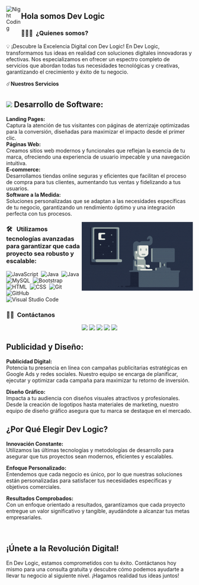 <img alt="Night Coding" src="./assets/Hand%20Wave.gif" width='40' align="left"/><h2>Hola somos Dev Logic</h2>

<!-- ## 👋 &nbsp;Hey there! I'm Aditya -->

### 👨🏻‍💻 &nbsp;¿Quienes somos?

💡 ¡Descubre la Excelencia Digital con Dev Logic!
En Dev Logic, transformamos tus ideas en realidad con soluciones digitales innovadoras y efectivas. Nos especializamos en ofrecer un espectro completo de servicios que abordan todas tus necesidades tecnológicas y creativas, garantizando el crecimiento y éxito de tu negocio.

☄️<b>Nuestros Servicios</b><br>
## <img  src="https://media2.giphy.com/media/QssGEmpkyEOhBCb7e1/giphy.gif?cid=ecf05e47a0n3gi1bfqntqmob8g9aid1oyj2wr3ds3mg700bl&rid=giphy.gif" width ="25"> Desarrollo de Software:<br>
<b>Landing Pages:</b><br>
Captura la atención de tus visitantes con páginas de aterrizaje optimizadas para la conversión, diseñadas para maximizar el impacto desde el primer clic.<br>
<b>Páginas Web:</b><br>
Creamos sitios web modernos y funcionales que reflejan la esencia de tu marca, ofreciendo una experiencia de usuario impecable y una navegación intuitiva.<br>
<b>E-commerce:</b><br>
Desarrollamos tiendas online seguras y eficientes que facilitan el proceso de compra para tus clientes, aumentando tus ventas y fidelizando a tus usuarios.<br>
<b>Software a la Medida:</b><br>
Soluciones personalizadas que se adaptan a las necesidades específicas de tu negocio, garantizando un rendimiento óptimo y una integración perfecta con tus procesos.<br>

<img alt="Night Coding" src="https://raw.githubusercontent.com/AVS1508/AVS1508/master/assets/Night-Coding.gif" align="right"/>

### 🛠 &nbsp; Utilizamos tecnologías avanzadas para garantizar que cada proyecto sea robusto y escalable:

![JavaScript](https://img.shields.io/badge/-JavaScript-05122A?style=flat&logo=javascript)&nbsp;
![Java](https://img.shields.io/badge/-Java-05122A?style=flat&logo=Java&logoColor=FFA518)&nbsp;
![Java](https://img.shields.io/badge/-JavaScript-ffffff?style=flat&logo=php)&nbsp;
![MySQL](https://img.shields.io/badge/-MySQL-ffffff?style=flat&logo=mysql)&nbsp;
![Bootstrap](https://img.shields.io/badge/-Bootstrap-ffffff?style=flat&logo=bootstrap&logoColor=563D7C)\
![HTML](https://img.shields.io/badge/-HTML-05122A?style=flat&logo=HTML5)&nbsp;
![CSS](https://img.shields.io/badge/-CSS-05122A?style=flat&logo=CSS3&logoColor=1572B6)&nbsp;
![Git](https://img.shields.io/badge/-Git-05122A?style=flat&logo=git)&nbsp;
![GitHub](https://img.shields.io/badge/-GitHub-05122A?style=flat&logo=github)&nbsp;
![Visual Studio Code](https://img.shields.io/badge/-Visual%20Studio%20Code-05122A?style=flat&logo=visual-studio-code&logoColor=007ACC)&nbsp;

### 🤝🏻 &nbsp;Contáctanos

<p align="center">
<a href="https://www.adityavsingh.com"><img src="https://img.shields.io/badge/-adityavsingh.com-3423A6?style=flat&logo=Google-Chrome&logoColor=white"/></a>
<a href="https://linkedin.com/in/AVS1508"><img src="https://img.shields.io/badge/-Aditya%20Vikram%20Singh-0077B5?style=flat&logo=Linkedin&logoColor=white"/></a>
<a href="mailto:avsingh@umass.edu"><img src="https://img.shields.io/badge/-avsingh@umass.edu-D14836?style=flat&logo=Gmail&logoColor=white"/></a>
<a href="https://instagram.com/adityavs_"><img src="https://img.shields.io/badge/-@adityavs__-E4405F?style=flat&logo=Instagram&logoColor=white"/></a>
<a href="https://facebook.com/AVS1508"><img src="https://img.shields.io/badge/-@AVS1508-1877F2?style=flat&logo=Facebook&logoColor=white"/></a>
</p>

## Publicidad y Diseño:<br>
<b>Publicidad Digital:</b><br>
Potencia tu presencia en línea con campañas publicitarias estratégicas en Google Ads y redes sociales. Nuestro equipo se encarga de planificar, ejecutar y optimizar cada campaña para maximizar tu retorno de inversión.<br>

<b>Diseño Gráfico:</b><br>
Impacta a tu audiencia con diseños visuales atractivos y profesionales. Desde la creación de logotipos hasta materiales de marketing, nuestro equipo de diseño gráfico asegura que tu marca se destaque en el mercado.<br>

## ¿Por Qué Elegir Dev Logic?<br>
<b>Innovación Constante:</b><br>
Utilizamos las últimas tecnologías y metodologías de desarrollo para asegurar que tus proyectos sean modernos, eficientes y escalables.<br>

<b>Enfoque Personalizado:</b><br>
Entendemos que cada negocio es único, por lo que nuestras soluciones están personalizadas para satisfacer tus necesidades específicas y objetivos comerciales.<br>

<b>Resultados Comprobados:</b><br>
Con un enfoque orientado a resultados, garantizamos que cada proyecto entregue un valor significativo y tangible, ayudándote a alcanzar tus metas empresariales.<br><br><br>

## ¡Únete a la Revolución Digital!<br>
En Dev Logic, estamos comprometidos con tu éxito. Contáctanos hoy mismo para una consulta gratuita y descubre cómo podemos ayudarte a llevar tu negocio al siguiente nivel. ¡Hagamos realidad tus ideas juntos!
